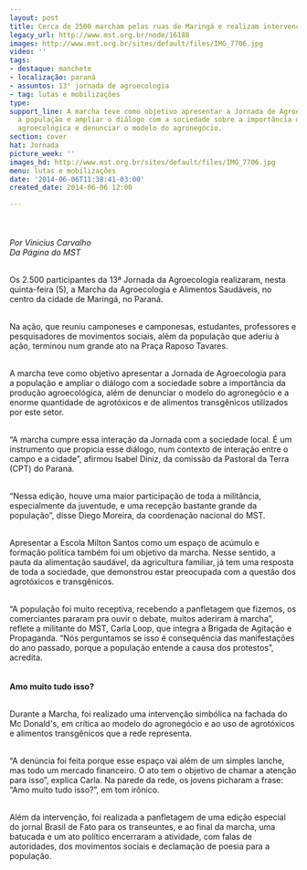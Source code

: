 ```yaml
---
layout: post
title: Cerca de 2500 marcham pelas ruas de Maringá e realizam intervenção no Mc Donald's
legacy_url: http://www.mst.org.br/node/16188
images: http://www.mst.org.br/sites/default/files/IMG_7706.jpg
video: ''
tags:
- destaque: manchete
- localização: paraná
- assuntos: 13° jornada de agroecologia
- tag: lutas e mobilizações
type: 
support_line: A marcha teve como objetivo apresentar a Jornada de Agroecologia para
  a população e ampliar o diálogo com a sociedade sobre a importância da produção
  agroecológica e denunciar o modelo do agronegócio.
section: cover
hat: Jornada
picture_week: ''
images_hd: http://www.mst.org.br/sites/default/files/IMG_7706.jpg
menu: lutas e mobilizações
date: '2014-06-06T11:38:41-03:00'
created_date: 2014-06-06 12:00

---
```

<p><em><img style="margin: 10px;" src="http://www.mst.org.br/sites/default/files/IMG_7706.jpg" alt=""><br><br>Por Vinicius Carvalho</em><br><em>Da Página do MST</em></p><p><br>Os 2.500 participantes da 13ª Jornada da Agroecologia realizaram, nesta quinta-feira (5), a Marcha da Agroecologia e Alimentos Saudáveis, no centro da cidade de Maringá, no Paraná.&nbsp;</p><p><br>Na ação, que reuniu camponeses e camponesas, estudantes, professores e pesquisadores de movimentos sociais, além da população que aderiu à ação, terminou num grande ato na Praça Raposo Tavares.</p><p><br><img style="margin: 10px; float: right;" src="http://www.mst.org.br/sites/default/files/IMG_7722.jpg" alt="">A marcha teve como objetivo apresentar a Jornada de Agroecologia para a população e ampliar o diálogo com a sociedade sobre a importância da produção agroecológica, além de denunciar o modelo do agronegócio e a enorme quantidade de agrotóxicos e de alimentos transgênicos utilizados por este setor.&nbsp;</p><p><br>“A marcha cumpre essa interação da Jornada com a sociedade local. É um instrumento que propicia esse diálogo, num contexto de interação entre o campo e a cidade”, afirmou Isabel Diniz, da comissão da Pastoral da Terra (CPT) do Paraná.&nbsp;</p><p><br>“Nessa edição, houve uma maior participação de toda a militância, especialmente da juventude, e uma recepção bastante grande da população”, disse Diego Moreira, da coordenação nacional do MST.&nbsp;</p><p><br>Apresentar a Escola Milton Santos como um espaço de acúmulo e formação política também foi um objetivo da marcha. Nesse sentido, a pauta da alimentação saudável, da agricultura familiar, já tem uma resposta de toda a sociedade, que demonstrou estar preocupada com a questão dos agrotóxicos e transgênicos.</p><p><br>“A população foi muito receptiva, recebendo a panfletagem que fizemos, os comerciantes pararam pra ouvir o debate, muitos aderiram à marcha”, reflete a militante do MST, Carla Loop, que integra a Brigada de Agitação e Propaganda. “Nós perguntamos se isso é consequência das manifestações do ano passado, porque a população entende a causa dos protestos”, acredita.</p><p><img style="margin: 10px;" src="http://www.mst.org.br/sites/default/files/IMG_7711.jpg" alt=""><br><strong>Amo muito tudo isso?</strong></p><p><br>Durante a Marcha, foi realizado uma intervenção simbólica na fachada do Mc Donald's, em crítica ao modelo do agronegócio e ao uso de agrotóxicos e alimentos transgênicos que a rede representa.&nbsp;</p><p><br>“A denúncia foi feita porque esse espaço vai além de um simples lanche, mas todo um mercado financeiro. O ato tem o objetivo de chamar a atenção para isso”, explica Carla. Na parede da rede, os jovens picharam a frase: “Amo muito tudo isso?”, em tom irônico.</p><p><br>Além da intervenção, foi realizada a panfletagem de uma edição especial do jornal Brasil de Fato para os transeuntes, e ao final da marcha, uma batucada e um ato político encerraram a atividade, com falas de autoridades, dos movimentos sociais e declamação de poesia para a população.</p><div>&nbsp;<img style="margin: 10px;" src="http://www.mst.org.br/sites/default/files/IMG_7773.jpg" alt=""></div><div>&nbsp;</div>
